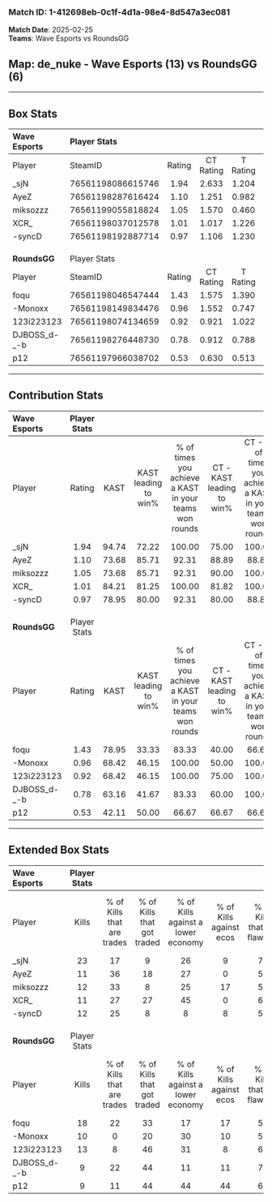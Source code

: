### Match ID: 1-412698eb-0c1f-4d1a-98e4-8d547a3ec081  
**Match Date**: 2025-02-25  
**Teams**: Wave Esports vs RoundsGG  

## **Map**: de_nuke - Wave Esports (13) vs RoundsGG (6)  
---  

## Box Stats  

| **Wave Esports** | Player Stats      |        |           |          |       |       |       |         |        |      |     |
| :- | :- | :-: | :-: | :-: | :-: | :-: | :-: | :-: | :-: | :-: | :-: |
| Player           | SteamID           | Rating | CT Rating | T Rating | KAST  |  ADR  | Kills | Assists | Deaths | K/D  | HS% |
| _sjN             | 76561198086615746 |  1.94  |   2.633   |  1.204   | 94.74 | 130.0 |  23   |    6    |   11   | 2.09 | 47  |
| AyeZ             | 76561198287616424 |  1.10  |   1.251   |  0.982   | 73.68 | 78.2  |  11   |    5    |   10   | 1.10 | 54  |
| miksozzz         | 76561199055818824 |  1.05  |   1.570   |  0.460   | 73.68 | 65.1  |  12   |    6    |   12   | 1.00 | 25  |
| XCR_             | 76561198037012578 |  1.01  |   1.017   |  1.226   | 84.21 | 49.9  |  11   |    2    |   12   | 0.92 | 63  |
| -syncD           | 76561198192887714 |  0.97  |   1.106   |  1.230   | 78.95 | 53.2  |  12   |    1    |   14   | 0.86 | 33  |
|                  |                   |        |           |          |       |       |       |         |        |      |     |
|                  |                   |        |           |          |       |       |       |         |        |      |     |
|                  |                   |        |           |          |       |       |       |         |        |      |     |
| **RoundsGG**     | Player Stats      |        |           |          |       |       |       |         |        |      |     |
| Player           | SteamID           | Rating | CT Rating | T Rating | KAST  |  ADR  | Kills | Assists | Deaths | K/D  | HS% |
| foqu             | 76561198046547444 |  1.43  |   1.575   |  1.390   | 78.95 | 102.5 |  18   |    2    |   13   | 1.38 | 72  |
| -Monoxx          | 76561198149834476 |  0.96  |   1.552   |  0.747   | 68.42 | 79.4  |  10   |    5    |   12   | 0.83 | 50  |
| 123i223123       | 76561198074134659 |  0.92  |   0.921   |  1.022   | 68.42 | 59.7  |  13   |    0    |   15   | 0.87 | 69  |
| DJBOSS_d-_-b     | 76561198276448730 |  0.78  |   0.912   |  0.788   | 63.16 | 64.2  |   9   |    1    |   13   | 0.69 | 88  |
| p12              | 76561197966038702 |  0.53  |   0.630   |  0.513   | 42.11 | 58.7  |   9   |    2    |   16   | 0.56 | 55  |
---  

## Contribution Stats  

| **Wave Esports** | Player Stats |       |                      |                                                        |                           |                                                             |                          |                                                            |
| :- | :-: | :-: | :-: | :-: | :-: | :-: | :-: | :-: |
| Player           |    Rating    | KAST  | KAST leading to win% | % of times you achieve a KAST in your teams won rounds | CT - KAST leading to win% | CT - % of times you achieve a KAST in your teams won rounds | T - KAST leading to win% | T - % of times you achieve a KAST in your teams won rounds |
| _sjN             |     1.94     | 94.74 |        72.22         |                         100.00                         |           75.00           |                           100.00                            |          66.67           |                           100.00                           |
| AyeZ             |     1.10     | 73.68 |        85.71         |                         92.31                          |           88.89           |                            88.89                            |          80.00           |                           100.00                           |
| miksozzz         |     1.05     | 73.68 |        85.71         |                         92.31                          |           90.00           |                           100.00                            |          75.00           |                           75.00                            |
| XCR_             |     1.01     | 84.21 |        81.25         |                         100.00                         |           81.82           |                           100.00                            |          80.00           |                           100.00                           |
| -syncD           |     0.97     | 78.95 |        80.00         |                         92.31                          |           80.00           |                            88.89                            |          80.00           |                           100.00                           |
|                  |              |       |                      |                                                        |                           |                                                             |                          |                                                            |
|                  |              |       |                      |                                                        |                           |                                                             |                          |                                                            |
|                  |              |       |                      |                                                        |                           |                                                             |                          |                                                            |
| **RoundsGG**     | Player Stats |       |                      |                                                        |                           |                                                             |                          |                                                            |
| Player           |    Rating    | KAST  | KAST leading to win% | % of times you achieve a KAST in your teams won rounds | CT - KAST leading to win% | CT - % of times you achieve a KAST in your teams won rounds | T - KAST leading to win% | T - % of times you achieve a KAST in your teams won rounds |
| foqu             |     1.43     | 78.95 |        33.33         |                         83.33                          |           40.00           |                            66.67                            |          30.00           |                           100.00                           |
| -Monoxx          |     0.96     | 68.42 |        46.15         |                         100.00                         |           50.00           |                           100.00                            |          42.86           |                           100.00                           |
| 123i223123       |     0.92     | 68.42 |        46.15         |                         100.00                         |           75.00           |                           100.00                            |          33.33           |                           100.00                           |
| DJBOSS_d-_-b     |     0.78     | 63.16 |        41.67         |                         83.33                          |           60.00           |                           100.00                            |          28.57           |                           66.67                            |
| p12              |     0.53     | 42.11 |        50.00         |                         66.67                          |           66.67           |                            66.67                            |          40.00           |                           66.67                            |
---  

## Extended Box Stats  

| **Wave Esports** | Player Stats |                            |                            |                                    |                         |                              |                                 |        |                             |                                     |                          |                               |                            |
| :- | :-: | :-: | :-: | :-: | :-: | :-: | :-: | :-: | :-: | :-: | :-: | :-: | :-: |
| Player           |    Kills     | % of Kills that are trades | % of Kills that got traded | % of Kills against a lower economy | % of Kills against ecos | % of Kills that are flawless | % of Kills that are close duels | Deaths | % of Deaths that get traded | % of Deaths against a lower economy | % of Deaths against ecos | % of Deaths that are flawless | % of Deaths that are close |
| _sjN             |      23      |             17             |             9              |                 26                 |            9            |              78              |                4                |   11   |             55              |                  9                  |            0             |              55               |             0              |
| AyeZ             |      11      |             36             |             18             |                 27                 |            0            |              55              |                9                |   10   |             20              |                 20                  |            0             |              60               |             20             |
| miksozzz         |      12      |             33             |             8              |                 25                 |           17            |              58              |                0                |   12   |             33              |                 25                  |            8             |              67               |             17             |
| XCR_             |      11      |             27             |             27             |                 45                 |            0            |              64              |                0                |   12   |             33              |                 33                  |            8             |              83               |             8              |
| -syncD           |      12      |             25             |             8              |                 8                  |            8            |              58              |                8                |   14   |             43              |                  7                  |            0             |              43               |             7              |
|                  |              |                            |                            |                                    |                         |                              |                                 |        |                             |                                     |                          |                               |                            |
|                  |              |                            |                            |                                    |                         |                              |                                 |        |                             |                                     |                          |                               |                            |
|                  |              |                            |                            |                                    |                         |                              |                                 |        |                             |                                     |                          |                               |                            |
| **RoundsGG**     | Player Stats |                            |                            |                                    |                         |                              |                                 |        |                             |                                     |                          |                               |                            |
| Player           |    Kills     | % of Kills that are trades | % of Kills that got traded | % of Kills against a lower economy | % of Kills against ecos | % of Kills that are flawless | % of Kills that are close duels | Deaths | % of Deaths that get traded | % of Deaths against a lower economy | % of Deaths against ecos | % of Deaths that are flawless | % of Deaths that are close |
| foqu             |      18      |             22             |             33             |                 17                 |           17            |              50              |                6                |   13   |              8              |                  8                  |            0             |              62               |             15             |
| -Monoxx          |      10      |             0              |             20             |                 30                 |           10            |              50              |               20                |   12   |             25              |                  0                  |            0             |              50               |             8              |
| 123i223123       |      13      |             8              |             46             |                 31                 |            8            |              62              |               23                |   15   |             13              |                  0                  |            0             |              87               |             0              |
| DJBOSS_d-_-b     |      9       |             22             |             44             |                 11                 |           11            |              78              |                0                |   13   |             15              |                  0                  |            0             |              69               |             0              |
| p12              |      9       |             11             |             44             |                 44                 |           44            |              67              |                0                |   16   |              6              |                 13                  |            6             |              56               |             0              |
